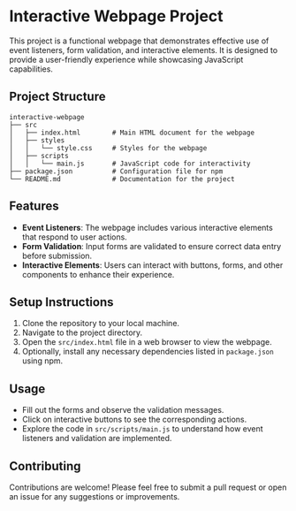 # Interactive Webpage Project

This project is a functional webpage that demonstrates effective use of event listeners, form validation, and interactive elements. It is designed to provide a user-friendly experience while showcasing JavaScript capabilities.

## Project Structure

```
interactive-webpage
├── src
│   ├── index.html        # Main HTML document for the webpage
│   ├── styles
│   │   └── style.css     # Styles for the webpage
│   ├── scripts
│   │   └── main.js       # JavaScript code for interactivity
├── package.json          # Configuration file for npm
└── README.md             # Documentation for the project
```

## Features

- **Event Listeners**: The webpage includes various interactive elements that respond to user actions.
- **Form Validation**: Input forms are validated to ensure correct data entry before submission.
- **Interactive Elements**: Users can interact with buttons, forms, and other components to enhance their experience.

## Setup Instructions

1. Clone the repository to your local machine.
2. Navigate to the project directory.
3. Open the `src/index.html` file in a web browser to view the webpage.
4. Optionally, install any necessary dependencies listed in `package.json` using npm.

## Usage

- Fill out the forms and observe the validation messages.
- Click on interactive buttons to see the corresponding actions.
- Explore the code in `src/scripts/main.js` to understand how event listeners and validation are implemented.

## Contributing

Contributions are welcome! Please feel free to submit a pull request or open an issue for any suggestions or improvements.